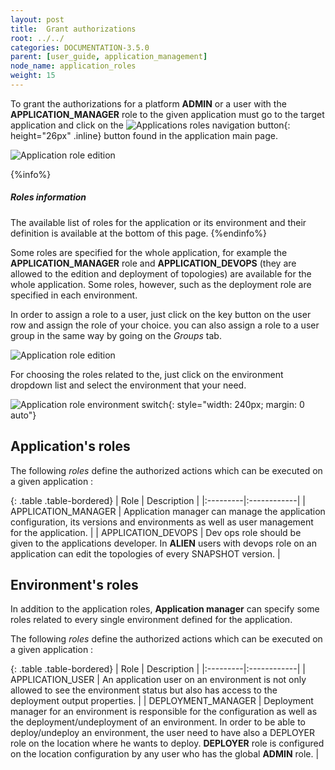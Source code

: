```yaml
---
layout: post
title:  Grant authorizations
root: ../../
categories: DOCUMENTATION-3.5.0
parent: [user_guide, application_management]
node_name: application_roles
weight: 15
---
```


To grant the authorizations for a platform __ADMIN__ or a user with the __APPLICATION_MANAGER__ role to the given application must go to the target application and click on the ![Applications roles navigation button](../../images/3.4.0/user_guide/applications/app_roles_button.png){: height="26px" .inline} button found in the application main page.

![Application role edition](../../images/3.4.0/user_guide/applications/app_main_page.png)

{%info%}
<h5>Roles information</h5>
The available list of roles for the application or its environment and their definition is available at the bottom of this page.
{%endinfo%}

Some roles are specified for the whole application, for example the __APPLICATION_MANAGER__ role and __APPLICATION_DEVOPS__ (they are allowed to the edition and deployment of topologies) are available for the whole application. Some roles, however, such as the deployment role are specified in each environment.

In order to assign a role to a user, just click on the key button on the user row and assign the role of your choice. you can also assign a role to a user group in the same way by going on the _Groups_ tab.

![Application role edition](../../images/3.4.0/user_guide/applications/app_role_edit.png)

For choosing the roles related to the, just click on the environment dropdown list and select the environment that your need.

![Application role environment switch](../../images/3.4.0/user_guide/applications/app_role_env_choice.png){: style="width: 240px; margin: 0 auto"}

## Application's roles

The following *roles* define the authorized actions which can be executed on a given application :

{: .table .table-bordered}
| Role | Description |
|:---------|:------------|
| APPLICATION_MANAGER | Application manager can manage the application configuration, its versions and environments as well as user management for the application. |
| APPLICATION_DEVOPS | Dev ops role should be given to the applications developer. In __ALIEN__ users with devops role on an application can edit the topologies of every SNAPSHOT version. |

## Environment's roles

In addition to the application roles, __Application manager__ can specify some roles related to every single environment defined for the application.

The following *roles* define the authorized actions which can be executed on a given application :

{: .table .table-bordered}
| Role | Description |
|:---------|:------------|
| APPLICATION_USER  | An application user on an environment is not only allowed to see the environment status but also has access to the deployment output properties. |
| DEPLOYMENT_MANAGER   | Deployment manager for an environment is responsible for the configuration as well as the deployment/undeployment of an environment. In order to be able to deploy/undeploy an environment, the user need to have also a DEPLOYER role on the location where he wants to deploy. __DEPLOYER__ role is configured on the location configuration by any user who has the global __ADMIN__ role. |
